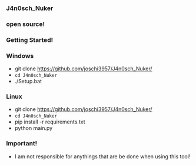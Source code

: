### J4n0sch_Nuker
### open source!
### Getting Started!

### Windows
- git clone https://github.com/joschi3957/J4n0sch_Nuker/
- `cd J4n0sch_Nuker`
- ./Setup.bat

### Linux
- git clone https://github.com/joschi3957/J4n0sch_Nuker/
- `cd J4n0sch_Nuker`
- pip install -r requirements.txt
- python main.py


### Important!
- I am not responsible for anythings that are be done when using this tool!

